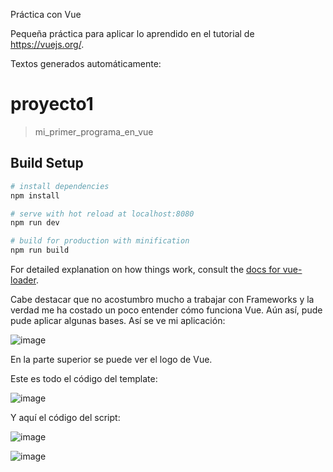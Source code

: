 Práctica con Vue

Pequeña práctica para aplicar lo aprendido en el tutorial de https://vuejs.org/.

Textos generados automáticamente:

# proyecto1

> mi_primer_programa_en_vue

## Build Setup

``` bash
# install dependencies
npm install

# serve with hot reload at localhost:8080
npm run dev

# build for production with minification
npm run build
```

For detailed explanation on how things work, consult the [docs for vue-loader](http://vuejs.github.io/vue-loader).


Cabe destacar que no acostumbro mucho a trabajar con Frameworks y la verdad me ha costado un poco entender cómo funciona Vue. Aún así, pude pude aplicar algunas bases.
Así se ve mi aplicación:

![image](https://user-images.githubusercontent.com/97979648/155820996-3c22e8ed-e2bc-4dbd-b7d3-eeebd38fd528.png)

En la parte superior se puede ver el logo de Vue.

Este es todo el código del template:

![image](https://user-images.githubusercontent.com/97979648/155821163-07a46c27-2361-462c-97b8-6f4f1ace583f.png)

Y aquí el código del script:

![image](https://user-images.githubusercontent.com/97979648/155821249-44f6d689-2a3c-40cb-a563-a8a4f92259d3.png)

![image](https://user-images.githubusercontent.com/97979648/155821258-53375e08-9d9a-4c41-92f9-72a4fc0e5e06.png)




